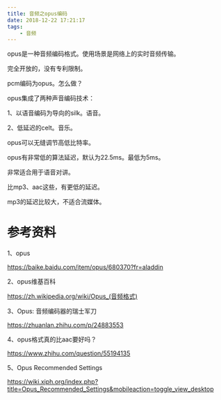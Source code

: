 ```yaml
---
title: 音频之opus编码
date: 2018-12-22 17:21:17
tags:
	- 音频
---
```






opus是一种音频编码格式。使用场景是网络上的实时音频传输。

完全开放的，没有专利限制。



pcm编码为opus。怎么做？



opus集成了两种声音编码技术：

1、以语音编码为导向的silk。语音。

2、低延迟的celt。音乐。

opus可以无缝调节高低比特率。

opus有非常低的算法延迟，默认为22.5ms。最低为5ms。

非常适合用于语音对讲。

比mp3、aac这些，有更低的延迟。

mp3的延迟比较大，不适合流媒体。



# 参考资料

1、opus

https://baike.baidu.com/item/opus/680370?fr=aladdin

2、opus维基百科

https://zh.wikipedia.org/wiki/Opus_(音频格式)

3、Opus: 音频编码器的瑞士军刀

https://zhuanlan.zhihu.com/p/24883553

4、opus格式真的比aac要好吗？

https://www.zhihu.com/question/55194135

5、Opus Recommended Settings

https://wiki.xiph.org/index.php?title=Opus_Recommended_Settings&mobileaction=toggle_view_desktop